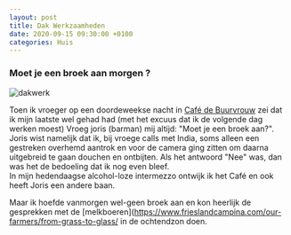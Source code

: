 ```yaml
---
layout: post
title: Dak Werkzaamheden
date: 2020-09-15 09:30:00 +0100
categories: Huis
---
```


### Moet je een broek aan morgen ?
![dakwerk](https://prisse.net/dakwerk.jpg)  

Toen ik vroeger op een doordeweekse nacht in [Café de Buurvrouw](http://www.nes-amsterdam.nl/portfolio/cafe-de-buurvrouw/) zei dat ik mijn laatste wel gehad had (met het excuus dat ik de volgende dag werken moest) Vroeg joris (barman) mij altijd: "Moet je een broek aan?". Joris wist namelijk dat ik, bij vroege calls met India, soms alleen een gestreken overhemd aantrok en voor de camera ging zitten om daarna uitgebreid te gaan douchen en ontbijten. Als het antwoord "Nee" was, dan was het de bedoeling dat ik nog even bleef.  
In mijn hedendaagse alcohol-loze intermezzo ontwijk ik het Café en ook heeft Joris een andere baan.  

Maar ik hoefde vanmorgen wel-geen broek aan en kon heerlijk de gesprekken met de [melkboeren](https://www.frieslandcampina.com/our-farmers/from-grass-to-glass/ in de ochtendzon doen.
